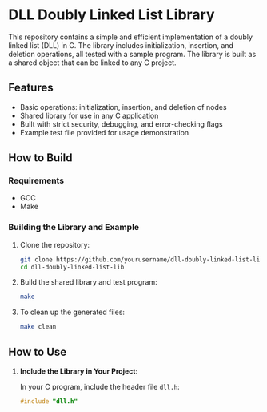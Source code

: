 # DLL Doubly Linked List Library

This repository contains a simple and efficient implementation of a doubly linked list (DLL) in C. The library includes initialization, insertion, and deletion operations, all tested with a sample program. The library is built as a shared object that can be linked to any C project.

## Features
- Basic operations: initialization, insertion, and deletion of nodes
- Shared library for use in any C application
- Built with strict security, debugging, and error-checking flags
- Example test file provided for usage demonstration

## How to Build

### Requirements
- GCC
- Make

### Building the Library and Example
1. Clone the repository:
    ```bash
    git clone https://github.com/yourusername/dll-doubly-linked-list-lib.git
    cd dll-doubly-linked-list-lib
    ```

2. Build the shared library and test program:
    ```bash
    make
    ```

3. To clean up the generated files:
    ```bash
    make clean
    ```

## How to Use

1. **Include the Library in Your Project:**

   In your C program, include the header file `dll.h`:
   ```c
   #include "dll.h"

